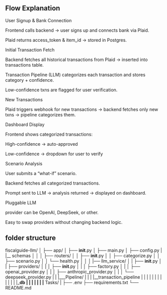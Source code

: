 ## Flow Explanation

User Signup & Bank Connection

Frontend calls backend → user signs up and connects bank via Plaid.

Plaid returns access_token & item_id → stored in Postgres.

Initial Transaction Fetch

Backend fetches all historical transactions from Plaid → inserted into transactions table.

Transaction Pipeline (LLM) categorizes each transaction and stores category + confidence.

Low-confidence txns are flagged for user verification.

New Transactions

Plaid triggers webhook for new transactions → backend fetches only new txns → pipeline categorizes them.

Dashboard Display

Frontend shows categorized transactions:

High-confidence → auto-approved

Low-confidence → dropdown for user to verify

Scenario Analysis

User submits a “what-if” scenario.

Backend fetches all categorized transactions.

Prompt sent to LLM → analysis returned → displayed on dashboard.

Pluggable LLM

provider can be OpenAI, DeepSeek, or other.

Easy to swap providers without changing backend logic.

## folder structure

fiscalguide-llm/
│
├── app/
│   ├── __init__.py
│   ├── main.py
│   ├── config.py
|   |__ schemas
│   │
│   ├── routers/
│   │   ├── __init__.py
│   │   ├── categorize.py
│   │   ├── scenario.py
│   │   └── health.py
│   │
│   |── llm_service/
│   |   ├── __init__.py
│   |   ├── providers/
│   |   │   ├── __init__.py
│   |   │   ├── factory.py
│   |   │   ├── openai_provider.py
│   |   │   ├── anthropic_provider.py
│   |   │   └── deepseek_provider.py
|   |   |___Pipeline/
|   |   |   |__transaction_pipeline
|   |   |   |
|   |   |
|   |   |
|   |   |___db
|   |   |
|   |
|   |__ Tasks/
|
├── .env
├── requirements.txt
└── README.md
